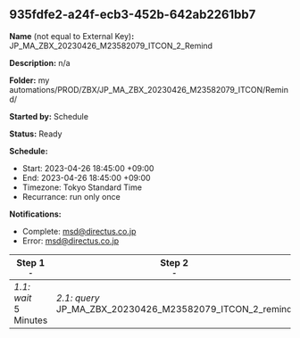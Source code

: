 ## 935fdfe2-a24f-ecb3-452b-642ab2261bb7

**Name** (not equal to External Key)**:** JP_MA_ZBX_20230426_M23582079_ITCON_2_Remind

**Description:** n/a

**Folder:** my automations/PROD/ZBX/JP_MA_ZBX_20230426_M23582079_ITCON/Remind/

**Started by:** Schedule

**Status:** Ready

**Schedule:**

* Start: 2023-04-26 18:45:00 +09:00
* End: 2023-04-26 18:45:00 +09:00
* Timezone: Tokyo Standard Time
* Recurrance: run only once

**Notifications:**

* Complete: msd@directus.co.jp
* Error: msd@directus.co.jp

| Step 1<br>_<small>-</small>_ | Step 2<br>_<small>-</small>_ | Step 3<br>_<small>-</small>_ |
| --- | --- | --- |
| _1.1: wait_<br>5 Minutes | _2.1: query_<br>JP_MA_ZBX_20230426_M23582079_ITCON_2_remind | _3.1: emailSend_<br>JP_MA_ZBX_20230426_M23582079_ITCON_2_remind |
